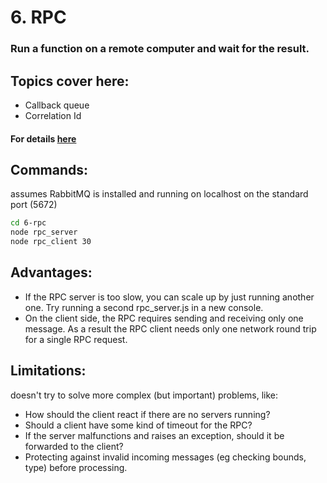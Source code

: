 # 6. RPC
### Run a function on a remote computer and wait for the result.
## Topics cover here:
- Callback queue
- Correlation Id

#### For details [here](https://www.rabbitmq.com/tutorials/tutorial-six-javascript.html)


## Commands:
assumes RabbitMQ is installed and running on localhost on the standard port (5672)
```sh
cd 6-rpc
node rpc_server
node rpc_client 30
```
## Advantages:
- If the RPC server is too slow, you can scale up by just running another one. Try running a second rpc_server.js in a new console. 
- On the client side, the RPC requires sending and receiving only one message. As a result the RPC client needs only one network round trip for a single RPC request.


## Limitations:
doesn't try to solve more complex (but important) problems, like:
- How should the client react if there are no servers running?
- Should a client have some kind of timeout for the RPC?
- If the server malfunctions and raises an exception, should it be forwarded to the client?
- Protecting against invalid incoming messages (eg checking bounds, type) before processing.

